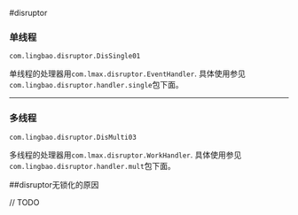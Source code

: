 #disruptor

### 单线程
`com.lingbao.disruptor.DisSingle01`


单线程的处理器用`com.lmax.disruptor.EventHandler`.
具体使用参见`com.lingbao.disruptor.handler.single`包下面。


---------


### 多线程
`com.lingbao.disruptor.DisMulti03`


多线程的处理器用`com.lmax.disruptor.WorkHandler`.
具体使用参见`com.lingbao.disruptor.handler.mult`包下面。



##disruptor无锁化的原因

 // TODO